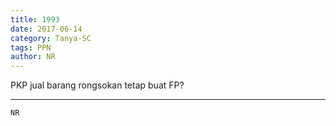 ```yaml
---
title: 1993
date: 2017-06-14
category: Tanya-SC
tags: PPN
author: NR
---
```


PKP jual barang rongsokan tetap buat FP?

---



`NR`

